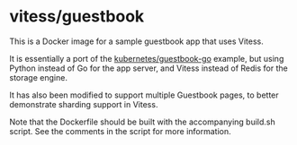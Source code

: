 # vitess/guestbook

This is a Docker image for a sample guestbook app that uses Vitess.

It is essentially a port of the
[kubernetes/guestbook-go](https://github.com/kubernetes/examples/tree/master/guestbook-go)
example, but using Python instead of Go for the app server,
and Vitess instead of Redis for the storage engine.

It has also been modified to support multiple Guestbook pages,
to better demonstrate sharding support in Vitess.

Note that the Dockerfile should be built with the accompanying build.sh script.
See the comments in the script for more information.
